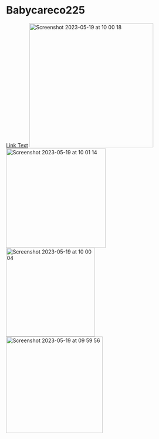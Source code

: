 # Babycareco225
[Link Text](relative/path/to/your/file.pdf)
<img width="338" alt="Screenshot 2023-05-19 at 10 00 18" src="https://github.com/rasathuraikaran/Babycareco225/assets/73582838/52cf13ff-d5db-415e-8832-2252b38f9a17">
<img width="271" alt="Screenshot 2023-05-19 at 10 01 14" src="https://github.com/rasathuraikaran/Babycareco225/assets/73582838/43c52583-0ea8-4658-9c93-fe089ccd86c5">
<img width="242" alt="Screenshot 2023-05-19 at 10 00 04" src="https://github.com/rasathuraikaran/Babycareco225/assets/73582838/44810be9-b6ff-4b59-b8db-a04e55e1b932">
<img width="263" alt="Screenshot 2023-05-19 at 09 59 56" src="https://github.com/rasathuraikaran/Babycareco225/assets/73582838/285eebaa-8aba-4e95-b036-333b6822c2ea">
